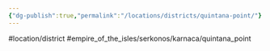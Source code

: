 ```yaml
---
{"dg-publish":true,"permalink":"/locations/districts/quintana-point/"}
---
```


#location/district  #empire_of_the_isles/serkonos/karnaca/quintana_point